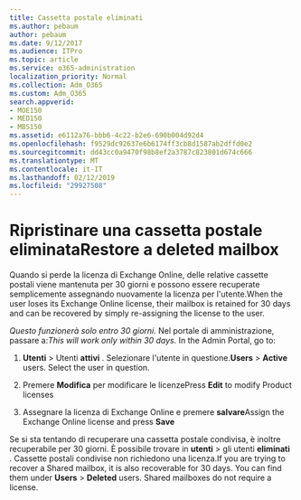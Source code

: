 ```yaml
---
title: Cassetta postale eliminati
ms.author: pebaum
author: pebaum
ms.date: 9/12/2017
ms.audience: ITPro
ms.topic: article
ms.service: o365-administration
localization_priority: Normal
ms.collection: Adm_O365
ms.custom: Adm_O365
search.appverid:
- MOE150
- MED150
- MBS150
ms.assetid: e6112a76-bbb6-4c22-b2e6-690b004d92d4
ms.openlocfilehash: f9529dc92637e6b6174ff3cb8d1587ab2dffd0e2
ms.sourcegitcommit: dd43cc0a9470f98b8ef2a3787c823801d674c666
ms.translationtype: MT
ms.contentlocale: it-IT
ms.lasthandoff: 02/12/2019
ms.locfileid: "29927508"
---
```

# <a name="restore-a-deleted-mailbox"></a><span data-ttu-id="46954-102">Ripristinare una cassetta postale eliminata</span><span class="sxs-lookup"><span data-stu-id="46954-102">Restore a deleted mailbox</span></span>

<span data-ttu-id="46954-103">Quando si perde la licenza di Exchange Online, delle relative cassette postali viene mantenuta per 30 giorni e possono essere recuperate semplicemente assegnando nuovamente la licenza per l'utente.</span><span class="sxs-lookup"><span data-stu-id="46954-103">When the user loses its Exchange Online license, their mailbox is retained for 30 days and can be recovered by simply re-assigning the license to the user.</span></span>
  
 <span data-ttu-id="46954-p101">*Questo funzionerà solo entro 30 giorni.*  Nel portale di amministrazione, passare a:</span><span class="sxs-lookup"><span data-stu-id="46954-p101">*This will work only within 30 days.*  In the Admin Portal, go to:</span></span> 
  
1. <span data-ttu-id="46954-p102">**Utenti** \> Utenti **attivi** . Selezionare l'utente in questione.</span><span class="sxs-lookup"><span data-stu-id="46954-p102">**Users** \> **Active** users. Select the user in question.</span></span> 
    
2. <span data-ttu-id="46954-108">Premere **Modifica** per modificare le licenze</span><span class="sxs-lookup"><span data-stu-id="46954-108">Press **Edit** to modify Product licenses</span></span> 
    
3. <span data-ttu-id="46954-109">Assegnare la licenza di Exchange Online e premere **salvare**</span><span class="sxs-lookup"><span data-stu-id="46954-109">Assign the Exchange Online license and press **Save**</span></span>
    
<span data-ttu-id="46954-p103">Se si sta tentando di recuperare una cassetta postale condivisa, è inoltre recuperabile per 30 giorni. È possibile trovare in **utenti** \> gli utenti **eliminati** . Cassette postali condivise non richiedono una licenza.</span><span class="sxs-lookup"><span data-stu-id="46954-p103">If you are trying to recover a Shared mailbox, it is also recoverable for 30 days. You can find them under **Users** \> **Deleted** users. Shared mailboxes do not require a license.</span></span> 
  

